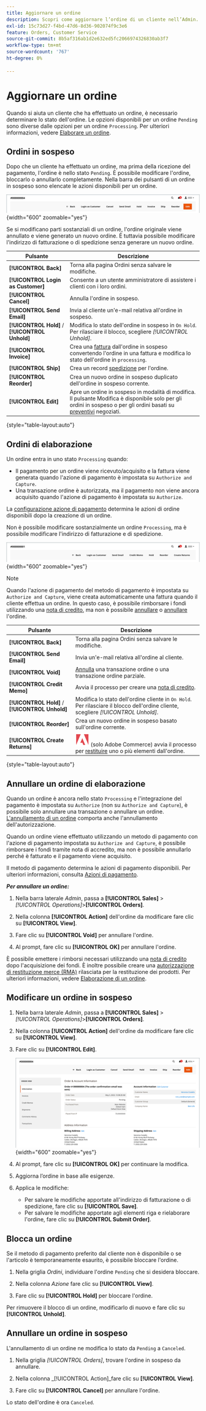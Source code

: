 ```yaml
---
title: Aggiornare un ordine
description: Scopri come aggiornare l’ordine di un cliente nell’Admin.
exl-id: 15c73d27-f4bd-47d6-8d36-902074f9c3e6
feature: Orders, Customer Service
source-git-commit: 8b5af316ab1d2e632ed5fc2066974326830ab3f7
workflow-type: tm+mt
source-wordcount: '767'
ht-degree: 0%

---
```


# Aggiornare un ordine

Quando si aiuta un cliente che ha effettuato un ordine, è necessario determinare lo stato dell&#39;ordine. Le opzioni disponibili per un ordine `Pending` sono diverse dalle opzioni per un ordine `Processing`. Per ulteriori informazioni, vedere [Elaborare un ordine](order-processing.md).

## Ordini in sospeso

Dopo che un cliente ha effettuato un ordine, ma prima della ricezione del pagamento, l&#39;ordine è nello stato `Pending`. È possibile modificare l&#39;ordine, bloccarlo o annullarlo completamente. Nella barra dei pulsanti di un ordine in sospeso sono elencate le azioni disponibili per un ordine.

![Opzioni ordine in sospeso](./assets/order-button-bar-pending.png){width="600" zoomable="yes"}

Se si modificano parti sostanziali di un ordine, l&#39;ordine originale viene annullato e viene generato un nuovo ordine. È tuttavia possibile modificare l&#39;indirizzo di fatturazione o di spedizione senza generare un nuovo ordine.

| Pulsante | Descrizione |
|--- |--- |
| **[!UICONTROL Back]** | Torna alla pagina Ordini senza salvare le modifiche. |
| **[!UICONTROL Login as Customer]** | Consente a un utente amministratore di assistere i clienti con i loro ordini. |
| **[!UICONTROL Cancel]** | Annulla l&#39;ordine in sospeso. |
| **[!UICONTROL Send Email]** | Invia al cliente un&#39;e-mail relativa all&#39;ordine in sospeso. |
| **[!UICONTROL Hold]** / **[!UICONTROL Unhold]** | Modifica lo stato dell&#39;ordine in sospeso in `On Hold`. Per rilasciare il blocco, scegliere _[!UICONTROL Unhold]_. |
| **[!UICONTROL Invoice]** | Crea una [fattura](invoices.md#create-an-invoice) dall&#39;ordine in sospeso convertendo l&#39;ordine in una fattura e modifica lo stato dell&#39;ordine in `processing`. |
| **[!UICONTROL Ship]** | Crea un record [spedizione](shipments.md#create-a-shipment) per l&#39;ordine. |
| **[!UICONTROL Reorder]** | Crea un nuovo ordine in sospeso duplicato dell&#39;ordine in sospeso corrente. |
| **[!UICONTROL Edit]** | Apre un ordine in sospeso in modalità di modifica. Il pulsante Modifica è disponibile solo per gli ordini in sospeso o per gli ordini basati su [preventivi](../b2b/quotes.md) negoziati. |

{style="table-layout:auto"}

## Ordini di elaborazione

Un ordine entra in uno stato `Processing` quando:

* Il pagamento per un ordine viene ricevuto/acquisito e la fattura viene generata quando l&#39;azione di pagamento è impostata su `Authorize and Capture`.
* Una transazione ordine è autorizzata, ma il pagamento non viene ancora acquisito quando l&#39;azione di pagamento è impostata su `Authorize`.

La [configurazione azione di pagamento](../configuration-reference/sales/payment-methods.md#payment-actions) determina le azioni di ordine disponibili dopo la creazione di un ordine.

Non è possibile modificare sostanzialmente un ordine `Processing`, ma è possibile modificare l&#39;indirizzo di fatturazione e di spedizione.

![Opzioni ordine di elaborazione](./assets/order-button-bar-processing.png){width="600" zoomable="yes"}

>[!NOTE]
>
>Quando l&#39;azione di pagamento del metodo di pagamento è impostata su `Authorize and Capture`, viene creata automaticamente una fattura quando il cliente effettua un ordine. In questo caso, è possibile rimborsare i fondi utilizzando una [nota di credito](credit-memo-create.md), ma non è possibile [annullare](#cancel-a-pending-order) o [annullare](#void-a-processing-order) l&#39;ordine.

| Pulsante | Descrizione |
|--- |--- |
| **[!UICONTROL Back]** | Torna alla pagina Ordini senza salvare le modifiche. |
| **[!UICONTROL Send Email]** | Invia un&#39;e-mail relativa all&#39;ordine al cliente. |
| **[!UICONTROL Void]** | [Annulla](#void-a-processing-order) una transazione ordine o una transazione ordine parziale. |
| **[!UICONTROL Credit Memo]** | Avvia il processo per creare una [nota di credito](credit-memo-create.md). |
| **[!UICONTROL Hold]** / **[!UICONTROL Unhold]** | Modifica lo stato dell&#39;ordine cliente in `On Hold`. Per rilasciare il blocco dell&#39;ordine cliente, scegliere _[!UICONTROL Unhold]_. |
| **[!UICONTROL Reorder]** | Crea un nuovo ordine in sospeso basato sull&#39;ordine corrente. |
| **[!UICONTROL Create Returns]** | ![Adobe Commerce](../assets/adobe-logo.svg) (solo Adobe Commerce) avvia il processo per [restituire](returns.md) uno o più elementi dall&#39;ordine. |

{style="table-layout:auto"}

## Annullare un ordine di elaborazione

Quando un ordine è ancora nello stato `Processing` e l&#39;integrazione del pagamento è impostata su `Authorize` (non su `Authorize and Capture`), è possibile solo annullare una transazione o annullare un ordine. [L&#39;annullamento di un ordine](#cancel-a-pending-order) comporta anche l&#39;annullamento dell&#39;autorizzazione.

Quando un ordine viene effettuato utilizzando un metodo di pagamento con l&#39;azione di pagamento impostata su `Authorize and Capture`, è possibile rimborsare i fondi tramite nota di accredito, ma non è possibile annullarlo perché è fatturato e il pagamento viene acquisito.

Il metodo di pagamento determina le azioni di pagamento disponibili. Per ulteriori informazioni, consulta [Azioni di pagamento](../configuration-reference/sales/payment-methods.md#payment-actions).

**_Per annullare un ordine:_**

1. Nella barra laterale _Admin_, passa a **[!UICONTROL Sales]** > _[!UICONTROL Operations]_>**[!UICONTROL Orders]**.

1. Nella colonna **[!UICONTROL Action]** dell&#39;ordine da modificare fare clic su **[!UICONTROL View]**.

1. Fare clic su **[!UICONTROL Void]** per annullare l&#39;ordine.

1. Al prompt, fare clic su **[!UICONTROL OK]** per annullare l&#39;ordine.

È possibile emettere i rimborsi necessari utilizzando una [nota di credito](credit-memo-create.md) dopo l&#39;acquisizione dei fondi. È inoltre possibile creare una [autorizzazione di restituzione merce (RMA)](returns.md) rilasciata per la restituzione dei prodotti. Per ulteriori informazioni, vedere [Elaborazione di un ordine](order-processing.md).

## Modificare un ordine in sospeso

1. Nella barra laterale _Admin_, passa a **[!UICONTROL Sales]** > _[!UICONTROL Operations]_>**[!UICONTROL Orders]**.

1. Nella colonna **[!UICONTROL Action]** dell&#39;ordine da modificare fare clic su **[!UICONTROL View]**.

1. Fare clic su **[!UICONTROL Edit]**.

   ![Modifica ordine](./assets/order-edit.png){width="600" zoomable="yes"}

1. Al prompt, fare clic su **[!UICONTROL OK]** per continuare la modifica.

1. Aggiorna l’ordine in base alle esigenze.

1. Applica le modifiche:
   * Per salvare le modifiche apportate all&#39;indirizzo di fatturazione o di spedizione, fare clic su **[!UICONTROL Save]**.
   * Per salvare le modifiche apportate agli elementi riga e rielaborare l&#39;ordine, fare clic su **[!UICONTROL Submit Order]**.

## Blocca un ordine

Se il metodo di pagamento preferito dal cliente non è disponibile o se l&#39;articolo è temporaneamente esaurito, è possibile bloccare l&#39;ordine.

1. Nella griglia _Ordini_, individuare l&#39;ordine `Pending` che si desidera bloccare.

1. Nella colonna _Azione_ fare clic su **[!UICONTROL View]**.

1. Fare clic su **[!UICONTROL Hold]** per bloccare l&#39;ordine.

Per rimuovere il blocco di un ordine, modificarlo di nuovo e fare clic su **[!UICONTROL Unhold]**.

## Annullare un ordine in sospeso

L&#39;annullamento di un ordine ne modifica lo stato da `Pending` a `Canceled`.

1. Nella griglia _[!UICONTROL Orders]_, trovare l&#39;ordine in sospeso da annullare.

1. Nella colonna _[!UICONTROL Action]_fare clic su **[!UICONTROL View]**.

1. Fare clic su **[!UICONTROL Cancel]** per annullare l&#39;ordine.

Lo stato dell&#39;ordine è ora `Canceled`.

